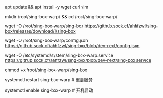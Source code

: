apt update && apt install -y wget curl vim

mkdir /root/sing-box-warp/ && cd /root/sing-box-warp/

wget -O /root/sing-box-warp/sing-box https://github.sock.cf/ahhfzwl/sing-box/releases/download/1/sing-box

wget -O /root/sing-box-warp/config.json https://github.sock.cf/ahhfzwl/sing-box/blob/dev-next/config.json

wget -O /etc/systemd/system/sing-box-warp.service https://github.sock.cf/ahhfzwl/sing-box/blob/dev-next/sing-box.service

chmod +x /root/sing-box-warp/sing-box

systemctl restart sing-box-warp # 重启服务

systemctl enable sing-box-warp # 开机启动

